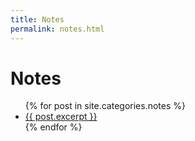 ```yaml
---
title: Notes
permalink: notes.html
---
```


# Notes

<ul>
  {% for post in site.categories.notes %}
    <li>
      <a href="{{ post.url }}">{{ post.excerpt }}</a>
    </li>
  {% endfor %}
</ul>

